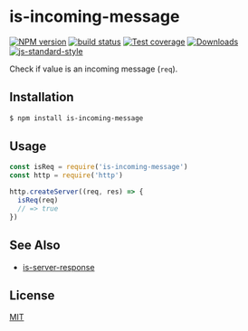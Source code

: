 # is-incoming-message
[![NPM version][npm-image]][npm-url]
[![build status][travis-image]][travis-url]
[![Test coverage][codecov-image]][codecov-url]
[![Downloads][downloads-image]][downloads-url]
[![js-standard-style][standard-image]][standard-url]

Check if value is an incoming message (`req`).

## Installation
```bash
$ npm install is-incoming-message
```

## Usage
```js
const isReq = require('is-incoming-message')
const http = require('http')

http.createServer((req, res) => {
  isReq(req)
  // => true
})

```

## See Also
- [is-server-response](https://github.com/yoshuawuyts/is-server-response)

## License
[MIT](https://tldrlegal.com/license/mit-license)

[npm-image]: https://img.shields.io/npm/v/is-incoming-message.svg?style=flat-square
[npm-url]: https://npmjs.org/package/is-incoming-message
[travis-image]: https://img.shields.io/travis/yoshuawuyts/is-incoming-message/master.svg?style=flat-square
[travis-url]: https://travis-ci.org/yoshuawuyts/is-incoming-message
[codecov-image]: https://img.shields.io/codecov/c/github/yoshuawuyts/is-incoming-message/master.svg?style=flat-square
[codecov-url]: https://codecov.io/github/yoshuawuyts/is-incoming-message
[downloads-image]: http://img.shields.io/npm/dm/is-incoming-message.svg?style=flat-square
[downloads-url]: https://npmjs.org/package/is-incoming-message
[standard-image]: https://img.shields.io/badge/code%20style-standard-brightgreen.svg?style=flat-square
[standard-url]: https://github.com/feross/standard
